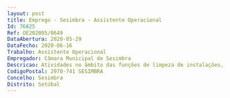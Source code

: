 ```yaml
--- 
layout: post
title: Emprego - Sesimbra - Assistente Operacional
Id: 76825
Ref: OE202005/0649
DataAbertura: 2020-05-29
DataFecho: 2020-06-16
Trabalho: Assistente Operacional
Empregador: Câmara Municipal de Sesimbra
Descricao: Atividades no âmbito das funções de limpeza de instalações, higienização de espaços públicos e sanitários, enquadradas no conteúdo funcional correspondente à carreira e categoria de Assistente Operacional, nos termos estabelecidos no Anexo à LTFP.
CodigoPostal: 2970-741 SESIMBRA
Concelho: Sesimbra
Distrito: Setúbal
--- 
```

